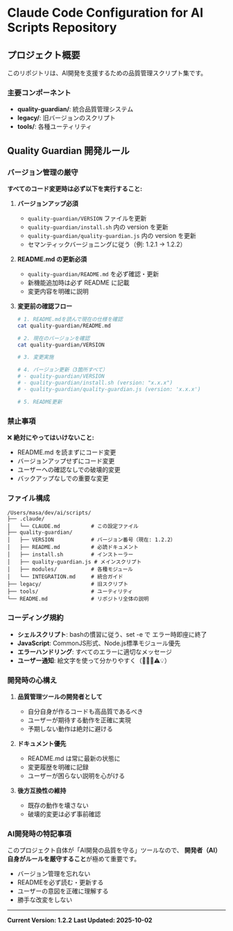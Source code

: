 # Claude Code Configuration for AI Scripts Repository

## プロジェクト概要

このリポジトリは、AI開発を支援するための品質管理スクリプト集です。

### 主要コンポーネント

- **quality-guardian/**: 統合品質管理システム
- **legacy/**: 旧バージョンのスクリプト
- **tools/**: 各種ユーティリティ

## Quality Guardian 開発ルール

### バージョン管理の厳守

**すべてのコード変更時は必ず以下を実行すること:**

1. **バージョンアップ必須**
   - `quality-guardian/VERSION` ファイルを更新
   - `quality-guardian/install.sh` 内の version を更新
   - `quality-guardian/quality-guardian.js` 内の version を更新
   - セマンティックバージョニングに従う（例: 1.2.1 → 1.2.2）

2. **README.md の更新必須**
   - `quality-guardian/README.md` を必ず確認・更新
   - 新機能追加時は必ず README に記載
   - 変更内容を明確に説明

3. **変更前の確認フロー**
   ```bash
   # 1. README.mdを読んで現在の仕様を確認
   cat quality-guardian/README.md

   # 2. 現在のバージョンを確認
   cat quality-guardian/VERSION

   # 3. 変更実施

   # 4. バージョン更新（3箇所すべて）
   # - quality-guardian/VERSION
   # - quality-guardian/install.sh (version: "x.x.x")
   # - quality-guardian/quality-guardian.js (version: 'x.x.x')

   # 5. README更新
   ```

### 禁止事項

❌ **絶対にやってはいけないこと:**

- README.md を読まずにコード変更
- バージョンアップせずにコード変更
- ユーザーへの確認なしでの破壊的変更
- バックアップなしでの重要な変更

### ファイル構成

```
/Users/masa/dev/ai/scripts/
├── .claude/
│   └── CLAUDE.md          # この設定ファイル
├── quality-guardian/
│   ├── VERSION            # バージョン番号（現在: 1.2.2）
│   ├── README.md          # 必読ドキュメント
│   ├── install.sh         # インストーラー
│   ├── quality-guardian.js # メインスクリプト
│   ├── modules/           # 各種モジュール
│   └── INTEGRATION.md     # 統合ガイド
├── legacy/                # 旧スクリプト
├── tools/                 # ユーティリティ
└── README.md              # リポジトリ全体の説明
```

### コーディング規約

- **シェルスクリプト**: bashの慣習に従う、set -e で エラー時即座に終了
- **JavaScript**: CommonJS形式、Node.js標準モジュール優先
- **エラーハンドリング**: すべてのエラーに適切なメッセージ
- **ユーザー通知**: 絵文字を使って分かりやすく（🚀✅❌⚠️💡）

### 開発時の心構え

1. **品質管理ツールの開発者として**
   - 自分自身が作るコードも高品質であるべき
   - ユーザーが期待する動作を正確に実現
   - 予期しない動作は絶対に避ける

2. **ドキュメント優先**
   - README.md は常に最新の状態に
   - 変更履歴を明確に記録
   - ユーザーが困らない説明を心がける

3. **後方互換性の維持**
   - 既存の動作を壊さない
   - 破壊的変更は必ず事前確認

### AI開発時の特記事項

このプロジェクト自体が「AI開発の品質を守る」ツールなので、
**開発者（AI）自身がルールを厳守すること**が極めて重要です。

- バージョン管理を忘れない
- READMEを必ず読む・更新する
- ユーザーの意図を正確に理解する
- 勝手な改変をしない

---

**Current Version: 1.2.2**
**Last Updated: 2025-10-02**
